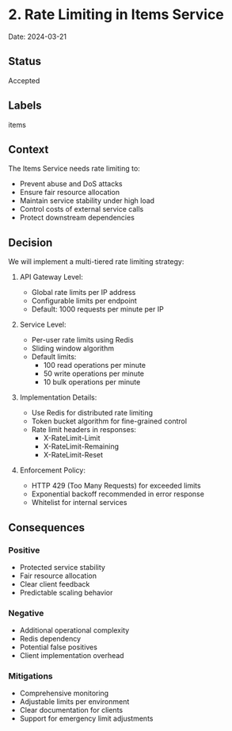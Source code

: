 # 2. Rate Limiting in Items Service

Date: 2024-03-21

## Status

Accepted

## Labels
items

## Context

The Items Service needs rate limiting to:
- Prevent abuse and DoS attacks
- Ensure fair resource allocation
- Maintain service stability under high load
- Control costs of external service calls
- Protect downstream dependencies

## Decision

We will implement a multi-tiered rate limiting strategy:

1. API Gateway Level:
   - Global rate limits per IP address
   - Configurable limits per endpoint
   - Default: 1000 requests per minute per IP

2. Service Level:
   - Per-user rate limits using Redis
   - Sliding window algorithm
   - Default limits:
     - 100 read operations per minute
     - 50 write operations per minute
     - 10 bulk operations per minute

3. Implementation Details:
   - Use Redis for distributed rate limiting
   - Token bucket algorithm for fine-grained control
   - Rate limit headers in responses:
     - X-RateLimit-Limit
     - X-RateLimit-Remaining
     - X-RateLimit-Reset

4. Enforcement Policy:
   - HTTP 429 (Too Many Requests) for exceeded limits
   - Exponential backoff recommended in error response
   - Whitelist for internal services

## Consequences

### Positive
- Protected service stability
- Fair resource allocation
- Clear client feedback
- Predictable scaling behavior

### Negative
- Additional operational complexity
- Redis dependency
- Potential false positives
- Client implementation overhead

### Mitigations
- Comprehensive monitoring
- Adjustable limits per environment
- Clear documentation for clients
- Support for emergency limit adjustments